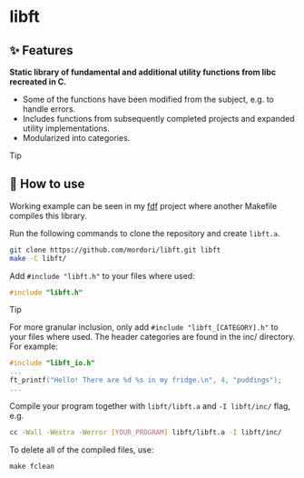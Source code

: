 # libft
## ✨ Features
**Static library of fundamental and additional utility functions from libc recreated in C.**
- Some of the functions have been modified from the subject, e.g. to handle errors.
- Includes functions from subsequently completed projects and expanded utility implementations.
- Modularized into categories.

> [!TIP]
> ## 🚀 How to use
> Working example can be seen in my [fdf](https://github.com/mordori/fdf) project where another Makefile compiles this library.

Run the following commands to clone the repository and create `libft.a`.
``` bash
git clone https://github.com/mordori/libft.git libft
make -C libft/
```

Add `#include "libft.h"` to your files where used:
``` C
#include "libft.h"
```

> [!TIP]
> For more granular inclusion, only add `#include "libft_[CATEGORY].h"` to your files where used. The header categories are found in the inc/ directory. For example:
> ``` C
> #include "libft_io.h"
> ...
> ft_printf("Hello! There are %d %s in my fridge.\n", 4, "puddings");
> ...
> ```
Compile your program together with `libft/libft.a` and `-I libft/inc/` flag, e.g.
``` bash
cc -Wall -Wextra -Werror [YOUR_PROGRAM] libft/libft.a -I libft/inc/
```
To delete all of the compiled files, use:
``` Makefile
make fclean
```
